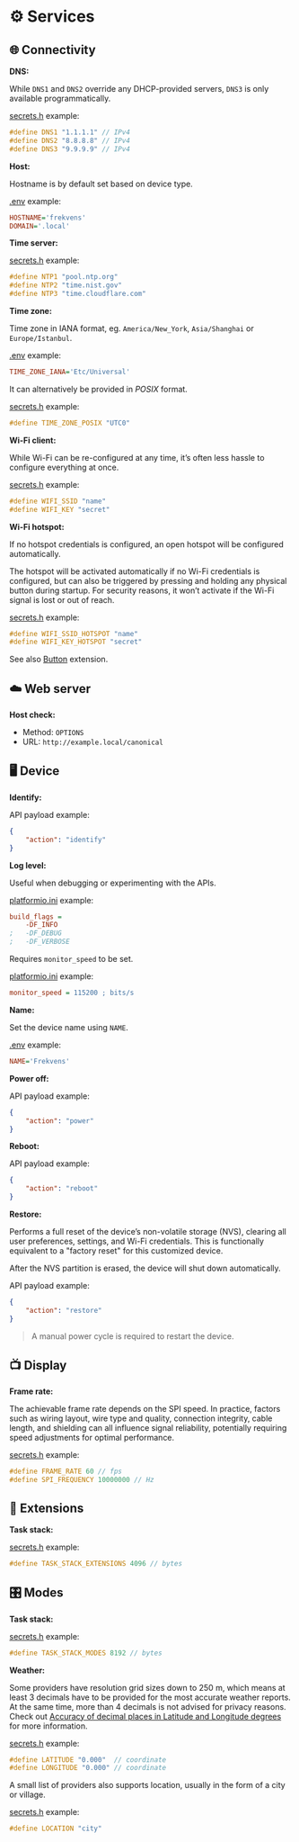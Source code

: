 # ⚙️ Services

## 🌐 Connectivity

**DNS:**

While `DNS1` and `DNS2` override any DHCP-provided servers, `DNS3` is only available programmatically.

[secrets.h](https://github.com/VIPnytt/Frekvens/blob/main/firmware/include/config/secrets.h) example:

```h
#define DNS1 "1.1.1.1" // IPv4
#define DNS2 "8.8.8.8" // IPv4
#define DNS3 "9.9.9.9" // IPv4
```

**Host:**

Hostname is by default set based on device type.

[.env](https://github.com/VIPnytt/Frekvens/blob/main/.env) example:

```ini
HOSTNAME='frekvens'
DOMAIN='.local'
```

**Time server:**

[secrets.h](https://github.com/VIPnytt/Frekvens/blob/main/firmware/include/config/secrets.h) example:

```h
#define NTP1 "pool.ntp.org"
#define NTP2 "time.nist.gov"
#define NTP3 "time.cloudflare.com"
```

**Time zone:**

Time zone in IANA format, eg. `America/New_York`, `Asia/Shanghai` or `Europe/Istanbul`.

[.env](https://github.com/VIPnytt/Frekvens/blob/main/.env) example:

```ini
TIME_ZONE_IANA='Etc/Universal'
```

It can alternatively be provided in *POSIX* format.

[secrets.h](https://github.com/VIPnytt/Frekvens/blob/main/firmware/include/config/secrets.h) example:

```h
#define TIME_ZONE_POSIX "UTC0"
```

**Wi-Fi client:**

While Wi-Fi can be re-configured at any time, it’s often less hassle to configure everything at once.

[secrets.h](https://github.com/VIPnytt/Frekvens/blob/main/firmware/include/config/secrets.h) example:

```h
#define WIFI_SSID "name"
#define WIFI_KEY "secret"
```

**Wi-Fi hotspot:**

If no hotspot credentials is configured, an open hotspot will be configured automatically.

The hotspot will be activated automatically if no Wi-Fi credentials is configured, but can also be triggered by pressing and holding any physical button during startup. For security reasons, it won’t activate if the Wi-Fi signal is lost or out of reach.

[secrets.h](https://github.com/VIPnytt/Frekvens/blob/main/firmware/include/config/secrets.h) example:

```h
#define WIFI_SSID_HOTSPOT "name"
#define WIFI_KEY_HOTSPOT "secret"
```

See also [Button](https://github.com/VIPnytt/Frekvens/wiki/Extensions#%EF%B8%8F-button) extension.

## ☁️ Web server

**Host check:**

- Method: `OPTIONS`
- URL: `http://example.local/canonical`

## 🖥️ Device

**Identify:**

API payload example:

```json
{
    "action": "identify"
}
```

**Log level:**

Useful when debugging or experimenting with the APIs.

[platformio.ini](https://github.com/VIPnytt/Frekvens/blob/main/platformio.ini) example:

```ini
build_flags =
    -DF_INFO
;   -DF_DEBUG
;   -DF_VERBOSE
```

Requires `monitor_speed` to be set.

[platformio.ini](https://github.com/VIPnytt/Frekvens/blob/main/platformio.ini) example:

```ini
monitor_speed = 115200 ; bits/s
```

**Name:**

Set the device name using `NAME`.

[.env](https://github.com/VIPnytt/Frekvens/blob/main/.env) example:

```ini
NAME='Frekvens'
```

**Power off:**

API payload example:

```json
{
    "action": "power"
}
```

**Reboot:**

API payload example:

```json
{
    "action": "reboot"
}
```

**Restore:**

Performs a full reset of the device’s non-volatile storage (NVS), clearing all user preferences, settings, and Wi-Fi credentials.
This is functionally equivalent to a "factory reset" for this customized device.

After the NVS partition is erased, the device will shut down automatically.

API payload example:

```json
{
    "action": "restore"
}
```

> A manual power cycle is required to restart the device.

## 📺 Display

**Frame rate:**

The achievable frame rate depends on the SPI speed. In practice, factors such as wiring layout, wire type and quality, connection integrity, cable length, and shielding can all influence signal reliability, potentially requiring speed adjustments for optimal performance.

[secrets.h](https://github.com/VIPnytt/Frekvens/blob/main/firmware/include/config/secrets.h) example:

```h
#define FRAME_RATE 60 // fps
#define SPI_FREQUENCY 10000000 // Hz
```

## 🧩 Extensions

**Task stack:**

[secrets.h](https://github.com/VIPnytt/Frekvens/blob/main/firmware/include/config/secrets.h) example:

```h
#define TASK_STACK_EXTENSIONS 4096 // bytes
```

## 🎛️ Modes

**Task stack:**

[secrets.h](https://github.com/VIPnytt/Frekvens/blob/main/firmware/include/config/secrets.h) example:

```h
#define TASK_STACK_MODES 8192 // bytes
```

**Weather:**

Some providers have resolution grid sizes down to 250 m, which means at least 3 decimals have to be provided for the most accurate weather reports. At the same time, more than 4 decimals is not advised for privacy reasons. Check out [Accuracy of decimal places in Latitude and Longitude degrees](https://support.garmin.com/en-US/?faq=hRMBoCTy5a7HqVkxukhHd8) for more information.

[secrets.h](https://github.com/VIPnytt/Frekvens/blob/main/firmware/include/config/secrets.h) example:

```h
#define LATITUDE "0.000"  // coordinate
#define LONGITUDE "0.000" // coordinate
```

A small list of providers also supports location, usually in the form of a city or village.

[secrets.h](https://github.com/VIPnytt/Frekvens/blob/main/firmware/include/config/secrets.h) example:

```h
#define LOCATION "city"
```
